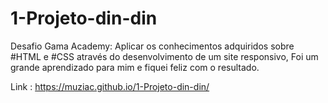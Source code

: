 # 1-Projeto-din-din
Desafio Gama Academy: Aplicar os conhecimentos adquiridos sobre #HTML e #CSS através do desenvolvimento de um site responsivo, Foi um grande aprendizado para mim e fiquei feliz com o resultado.

Link : https://muziac.github.io/1-Projeto-din-din/
